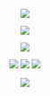 <p align="center">

<img src="https://files.catbox.moe/g7e2i8.png"/>
</p>

<div align="center">
  
  ![](https://komarev.com/ghpvc/?username=marionettia&color=5B4C45)


</p> 

<p align="center">
<img src="https://files.catbox.moe/r5bu2q.png"/>
</p>


<div align="center">

[![](https://i.postimg.cc/8PNSFj7L/Untitled72-20240613181748.png)](https://mari.atabook.org/)
[![](https://i.postimg.cc/7hz5tb3x/Untitled71-20240613180554.png)](https://retrospring.net/@marionettia)
[![](https://i.postimg.cc/8C8Nwwyr/Untitled71-20240613180750.png
)](https://rentry.co/adsped)


  
</p> 

<p align="center">
<img src="https://files.catbox.moe/g7e2i8.png"/>
</p>




